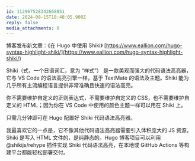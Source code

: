 ```yaml
---
id: 112967528342668851
date: 2024-08-15T18:48:05.900Z
reply: false
media_attachments: 0
---
```


博客发布新文章：《在 Hugo 中使用 Shiki》 [https://www.eallion.com/hugo-syntax-highlight-shiki/](https://www.eallion.com/hugo-syntax-highlight-shiki/)

Shiki（式，一个日语词汇，意为 “样式”） 是一款美观而强大的代码语法高亮器，它与 VS Code 的语法高亮引擎一样，基于 TextMate 的语法及主题。Shiki 能为几乎所有主流编程语言提供非常准确且快速的语法高亮。

你不需要维护自定义的正则表达式，不需要维护自定义的 CSS，也不需要维护自定义的 HTML；因为你在 VS Code 中使用的颜色主题一样可以用在 Shiki 上。

只需几分钟即可在 Hugo 配置好 Shiki 代码语法高亮器。

我最喜欢它的一点是，它不像其他代码语法高亮器需要引入体积庞大的 JS 资源，Shiki 是写入 HTML 文件的，是纯静态的。Hugo 博客项目可以利用 @shikijs/rehype 插件实现 Shiki 代码语法高亮，在本地或 GitHub Actions 等构建平台都能轻松部署交付。

